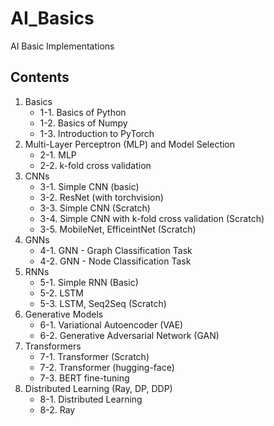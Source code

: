 # AI_Basics
AI Basic Implementations

## Contents

1. Basics
    - 1-1. Basics of Python
    - 1-2. Basics of Numpy
    - 1-3. Introduction to PyTorch
2. Multi-Layer Perceptron (MLP) and Model Selection
    - 2-1. MLP
    - 2-2. k-fold cross validation
3. CNNs
    - 3-1. Simple CNN (basic)
    - 3-2. ResNet (with torchvision)
    - 3-3. Simple CNN (Scratch)
    - 3-4. Simple CNN with k-fold cross validation (Scratch)
    - 3-5. MobileNet, EfficeintNet (Scratch)
4. GNNs
    - 4-1. GNN - Graph Classification Task
    - 4-2. GNN - Node Classification Task
5. RNNs
    - 5-1. Simple RNN (Basic)
    - 5-2. LSTM
    - 5-3. LSTM, Seq2Seq (Scratch)
6. Generative Models
    - 6-1. Variational Autoencoder (VAE)
    - 6-2. Generative Adversarial Network (GAN)
7. Transformers
    - 7-1. Transformer (Scratch)
    - 7-2. Transformer (hugging-face)
    - 7-3. BERT fine-tuning
8. Distributed Learning (Ray, DP, DDP)
    - 8-1. Distributed Learning
    - 8-2. Ray
